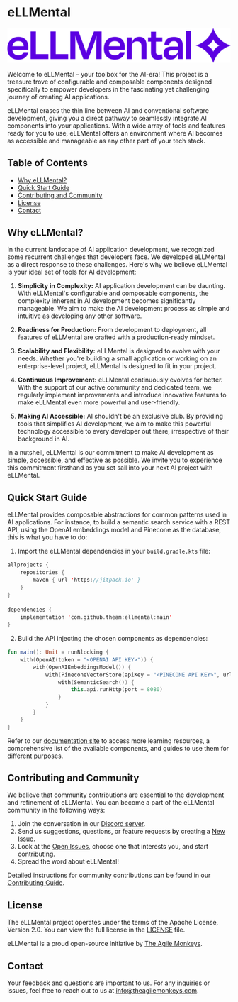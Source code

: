 # eLLMental

![eLLMental](website/static/img/logoellmental.png)

Welcome to eLLMental – your toolbox for the AI-era! This project is a treasure trove of configurable and composable components designed specifically to empower developers in the fascinating yet challenging journey of creating AI applications.

eLLMental erases the thin line between AI and conventional software development, giving you a direct pathway to seamlessly integrate AI components into your applications. With a wide array of tools and features ready for you to use, eLLMental offers an environment where AI becomes as accessible and manageable as any other part of your tech stack.

## Table of Contents

- [Why eLLMental?](#why-ellmental)
- [Quick Start Guide](#quick-start-guide)
- [Contributing and Community](#contributing-and-community)
- [License](#license)
- [Contact](#contact)

## Why eLLMental?

In the current landscape of AI application development, we recognized some recurrent challenges that developers face. We developed eLLMental as a direct response to these challenges. Here's why we believe eLLMental is your ideal set of tools for AI development:

1. **Simplicity in Complexity:** AI application development can be daunting. With eLLMental's configurable and composable components, the complexity inherent in AI development becomes significantly manageable. We aim to make the AI development process as simple and intuitive as developing any other software.

2. **Readiness for Production:** From development to deployment, all features of eLLMental are crafted with a production-ready mindset.

3. **Scalability and Flexibility:** eLLMental is designed to evolve with your needs. Whether you're building a small application or working on an enterprise-level project, eLLMental is designed to fit in your project.

4. **Continuous Improvement:** eLLMental continuously evolves for better. With the support of our active community and dedicated team, we regularly implement improvements and introduce innovative features to make eLLMental even more powerful and user-friendly.

5. **Making AI Accessible:** AI shouldn't be an exclusive club. By providing tools that simplifies AI development, we aim to make this powerful technology accessible to every developer out there, irrespective of their background in AI.

In a nutshell, eLLMental is our commitment to make AI development as simple, accessible, and effective as possible. We invite you to experience this commitment firsthand as you set sail into your next AI project with eLLMental.

## Quick Start Guide

eLLMental provides composable abstractions for common patterns used in AI applications. For instance, to build a semantic search service with a REST API, using the OpenAI embeddings model and Pinecone as the database, this is what you have to do:

1. Import the eLLMental dependencies in your `build.gradle.kts` file:

```kotlin
allprojects {
    repositories {
        maven { url 'https://jitpack.io' }
    }
}

dependencies {
    implementation 'com.github.theam:ellmental:main'
}
```

2. Build the API injecting the chosen components as dependencies:

```kotlin
fun main(): Unit = runBlocking {
    with(OpenAI(token = "<OPENAI API KEY>")) {
        with(OpenAIEmbeddingsModel()) {
            with(PineconeVectorStore(apiKey = "<PINECONE API KEY>", url = "<PINECONE API URL>")) {
                with(SemanticSearch()) {
                    this.api.runHttp(port = 8080)
                }
            }
        }
    }
}
```

Refer to our [documentation site](https://kotlin.ellmental.com) to access more learning resources, a comprehensive list of the available components, and guides to use them for different purposes.

## Contributing and Community

We believe that community contributions are essential to the development and refinement of eLLMental. You can become a part of the eLLMental community in the following ways:

1. Join the conversation in our [Discord server](https://discord.gg/34cBbvjjAx).
2. Send us suggestions, questions, or feature requests by creating a [New Issue](https://github.com/theam/ellmental/issues/new).
3. Look at the [Open Issues](https://github.com/theam/ellmental/issues), choose one that interests you, and start contributing.
4. Spread the word about eLLMental!

Detailed instructions for community contributions can be found in our [Contributing Guide](website/CONTRIBUTING.md).

## License

The eLLMental project operates under the terms of the Apache License, Version 2.0. You can view the full license in the [LICENSE](LICENSE) file.

eLLMental is a proud open-source initiative by [The Agile Monkeys](https://www.theagilemonkeys.com/).

## Contact

Your feedback and questions are important to us. For any inquiries or issues, feel free to reach out to us at [info@theagilemonkeys.com](mailto:info@theagilemonkeys.com).